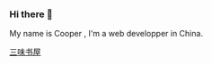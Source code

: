 ### Hi there 👋

My name is Cooper , I'm a web developper in China.

[三味书屋](https://note.laradoc.cn/)

